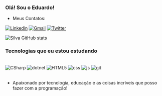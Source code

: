 
### Olá! Sou o Eduardo!
- Meus Contatos:

[![Linkedin](https://img.shields.io/badge/LinkedIn-0077B5?style=for-the-badge&logo=linkedin&logoColor=white)](www.linkedin.com/in/eduardo-da-silva023
) [![Gmail](https://img.shields.io/badge/Gmail-D14836?style=for-the-badge&logo=gmail&logoColor=white)](Santoseduardo023@gmail.com) [![Twitter](https://img.shields.io/badge/Twitter-1DA1F2?style=for-the-badge&logo=twitter&logoColor=white)](https://twitter.com/Eduardo_devJ)

![Silva GitHub stats](https://github-readme-stats.vercel.app/api?username=Edu023&show_icons=true&theme=dark)


### Tecnologias que eu estou estudando 

<div style="display: inline_block"><br>
  <img align="center" alt="CSharp" src="https://img.shields.io/badge/C%23-239120?style=for-the-badge&logo=c-sharp&logoColor=white" \>
  <img align="center" alt="dotnet" src="https://img.shields.io/badge/.NET-5C2D91?style=for-the-badge&logo=.net&logoColor=white" \>
  <img align="center" alt="HTML5" src="https://img.shields.io/badge/HTML5-E34F26?style=for-the-badge&logo=html5&logoColor=white" \>
  <img align="center" alt="css" src="https://img.shields.io/badge/CSS3-1572B6?style=for-the-badge&logo=css3&logoColor=white" \>
  <img align="center" alt="js" src="https://img.shields.io/badge/JavaScript-F7DF1E?style=for-the-badge&logo=javascript&logoColor=black" \>
  <img align="center" alt="git" src="https://img.shields.io/badge/GIT-E44C30?style=for-the-badge&logo=git&logoColor=white" \>
</div><br/>

- Apaixonado por tecnologia, educação e as coisas incríveis que posso fazer com a programação!


